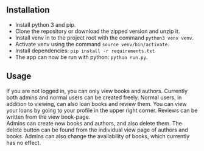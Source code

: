 ## Installation
* Install python 3 and pip.  
* Clone the repository or download the zipped version and unzip it.  
* Install venv in to the project root with the command `python3 venv venv`.  
* Activate venv using the command `source venv/bin/activate`.  
* Install dependencies: `pip install -r requirements.txt`  
* The app can now be run with python: `python run.py`.

## Usage
If you are not logged in, you can only view books and authors. Currently both admins and normal users can be created freely.
Normal users, in addition to viewing, can also loan books and review them. You can view your loans by going to your profile in the upper right corner.
Reviews can be written from the view book-page.  
Admins can create new books and authors, and also delete them. The delete button can be found from the individual view page of authors
and books. Admins can also change the availability of books, which currently has no effect.
